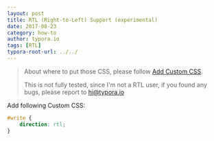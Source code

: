 ```yaml
---
layout: post
title: RTL (Right-to-Left) Support (experimental)
date: 2017-08-23
category: how-to
author: typora.io
tags: [RTL]
typora-root-url: ../../
---
```


> About where to put those CSS, please follow [Add Custom CSS](/Add-Custom-CSS/).
>
> This is not fully tested, since I'm not a RTL user, if you found any bugs, please report to <hi@typora.io>

Add following Custom CSS:

```css
#write {
    direction: rtl;
}
```

